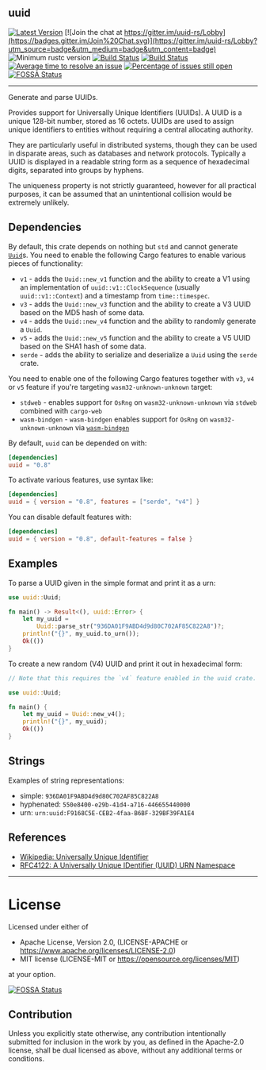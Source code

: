 uuid
---------

[![Latest Version](https://img.shields.io/crates/v/uuid.svg)](https://crates.io/crates/uuid)
[![Join the chat at https://gitter.im/uuid-rs/Lobby](https://badges.gitter.im/Join%20Chat.svg)](https://gitter.im/uuid-rs/Lobby?utm_source=badge&utm_medium=badge&utm_content=badge)
![Minimum rustc version](https://img.shields.io/badge/rustc-1.34.0+-yellow.svg)
[![Build Status](https://ci.appveyor.com/api/projects/status/github/uuid-rs/uuid?branch=master&svg=true)](https://ci.appveyor.com/project/uuid-rs/uuid/branch/master)
[![Build Status](https://travis-ci.org/uuid-rs/uuid.svg?branch=master)](https://travis-ci.org/uuid-rs/uuid)
[![Average time to resolve an issue](https://isitmaintained.com/badge/resolution/uuid-rs/uuid.svg)](https://isitmaintained.com/project/uuid-rs/uuid "Average time to resolve an issue")
[![Percentage of issues still open](https://isitmaintained.com/badge/open/uuid-rs/uuid.svg)](https://isitmaintained.com/project/uuid-rs/uuid "Percentage of issues still open")
[![FOSSA Status](https://app.fossa.com/api/projects/git%2Bgithub.com%2Fuuid-rs%2Fuuid.svg?type=shield)](https://app.fossa.com/projects/git%2Bgithub.com%2Fuuid-rs%2Fuuid?ref=badge_shield)

---

Generate and parse UUIDs.

Provides support for Universally Unique Identifiers (UUIDs). A UUID is a
unique 128-bit number, stored as 16 octets. UUIDs are used to  assign
unique identifiers to entities without requiring a central allocating
authority.

They are particularly useful in distributed systems, though they can be used in
disparate areas, such as databases and network protocols.  Typically a UUID
is displayed in a readable string form as a sequence of hexadecimal digits,
separated into groups by hyphens.

The uniqueness property is not strictly guaranteed, however for all
practical purposes, it can be assumed that an unintentional collision would
be extremely unlikely.

## Dependencies

By default, this crate depends on nothing but `std` and cannot generate
[`Uuid`]s. You need to enable the following Cargo features to enable
various pieces of functionality:

* `v1` - adds the `Uuid::new_v1` function and the ability to create a V1
  using an implementation of `uuid::v1::ClockSequence` (usually
`uuid::v1::Context`) and a timestamp from `time::timespec`.
* `v3` - adds the `Uuid::new_v3` function and the ability to create a V3
  UUID based on the MD5 hash of some data.
* `v4` - adds the `Uuid::new_v4` function and the ability to randomly
  generate a `Uuid`.
* `v5` - adds the `Uuid::new_v5` function and the ability to create a V5
  UUID based on the SHA1 hash of some data.
* `serde` - adds the ability to serialize and deserialize a `Uuid` using the
  `serde` crate.

You need to enable one of the following Cargo features together with
`v3`, `v4` or `v5` feature if you're targeting `wasm32-unknown-unknown` target:

* `stdweb` - enables support for `OsRng` on `wasm32-unknown-unknown` via
  `stdweb` combined with `cargo-web`
* `wasm-bindgen` - `wasm-bindgen` enables support for `OsRng` on
  `wasm32-unknown-unknown` via [`wasm-bindgen`]

By default, `uuid` can be depended on with:

```toml
[dependencies]
uuid = "0.8"
```

To activate various features, use syntax like:

```toml
[dependencies]
uuid = { version = "0.8", features = ["serde", "v4"] }
```

You can disable default features with:

```toml
[dependencies]
uuid = { version = "0.8", default-features = false }
```

## Examples

To parse a UUID given in the simple format and print it as a urn:

```rust
use uuid::Uuid;

fn main() -> Result<(), uuid::Error> {
    let my_uuid =
        Uuid::parse_str("936DA01F9ABD4d9d80C702AF85C822A8")?;
    println!("{}", my_uuid.to_urn());
    Ok(())
}
```

To create a new random (V4) UUID and print it out in hexadecimal form:

```rust
// Note that this requires the `v4` feature enabled in the uuid crate.

use uuid::Uuid;

fn main() {
    let my_uuid = Uuid::new_v4();
    println!("{}", my_uuid);
    Ok(())
}
```

## Strings

Examples of string representations:

* simple: `936DA01F9ABD4d9d80C702AF85C822A8`
* hyphenated: `550e8400-e29b-41d4-a716-446655440000`
* urn: `urn:uuid:F9168C5E-CEB2-4faa-B6BF-329BF39FA1E4`

## References

* [Wikipedia: Universally Unique Identifier](     http://en.wikipedia.org/wiki/Universally_unique_identifier)
* [RFC4122: A Universally Unique IDentifier (UUID) URN Namespace](     http://tools.ietf.org/html/rfc4122)

[`wasm-bindgen`]: https://github.com/rustwasm/wasm-bindgen

[`Uuid`]: https://docs.rs/uuid/0.8.2/uuid/struct.Uuid.html

---
# License

Licensed under either of

* Apache License, Version 2.0, (LICENSE-APACHE or https://www.apache.org/licenses/LICENSE-2.0)
* MIT license (LICENSE-MIT or https://opensource.org/licenses/MIT)

at your option.


[![FOSSA Status](https://app.fossa.com/api/projects/git%2Bgithub.com%2Fuuid-rs%2Fuuid.svg?type=large)](https://app.fossa.com/projects/git%2Bgithub.com%2Fuuid-rs%2Fuuid?ref=badge_large)

## Contribution

Unless you explicitly state otherwise, any contribution intentionally submitted
for inclusion in the work by you, as defined in the Apache-2.0 license, shall
be dual licensed as above, without any additional terms or conditions.